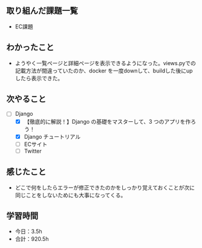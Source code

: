 ## 取り組んだ課題一覧
- EC課題

## わかったこと
- ようやく一覧ページと詳細ページを表示できるようになった。views.pyでの記載方法が間違っていたのか、docker を一度downして、buildした後にupしたら表示できた。

## 次やること
- [ ] Django
   - [x] 【徹底的に解説！】Django の基礎をマスターして、3 つのアプリを作ろう！
   - [x] Django チュートリアル
   - [ ] ECサイト
   - [ ] Twitter

## 感じたこと
- どこで何をしたらエラーが修正できたのかをしっかり覚えておくことが次に同じことをしないためにも大事になってくる。

## 学習時間

- 今日：3.5h
- 合計：920.5h